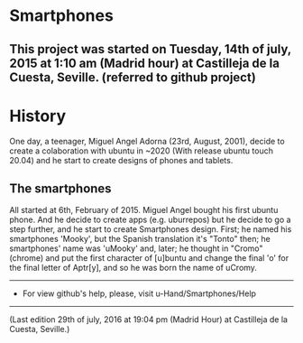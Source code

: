 # Smartphones
This project was started on Tuesday, 14th of july, 2015 at 1:10 am (Madrid hour) at Castilleja de la Cuesta, Seville. (referred to github project)
----------------
History
=====================================================
One day, a teenager, Miguel Angel Adorna (23rd, August, 2001), decide to create a colaboration with ubuntu in ~2020 (With release ubuntu touch 20.04) and he start to create designs of phones and tablets.


The smartphones
-----------------
All started at 6th, February of 2015. Miguel Angel bought his first ubuntu phone. And he decide to create apps (e.g. uburrepos) but he decide to
go a step further, and he start to create Smartphones design. First; he named his smartphones 'Mooky', but the Spanish translation it's "Tonto" then; he smartphones' name was 'uMooky' and, later; he thought in "Cromo" (chrome) and put the first character of [u]buntu and change the final 'o' for the final letter of Aptr[y], and so he was born the name of uCromy.

****************************************************************
* For view github's help, please, visit u-Hand/Smartphones/Help 

********************************************
(Last edition 29th of july, 2016 at 19:04 pm (Madrid Hour) at Castilleja de la Cuesta, Seville.)
